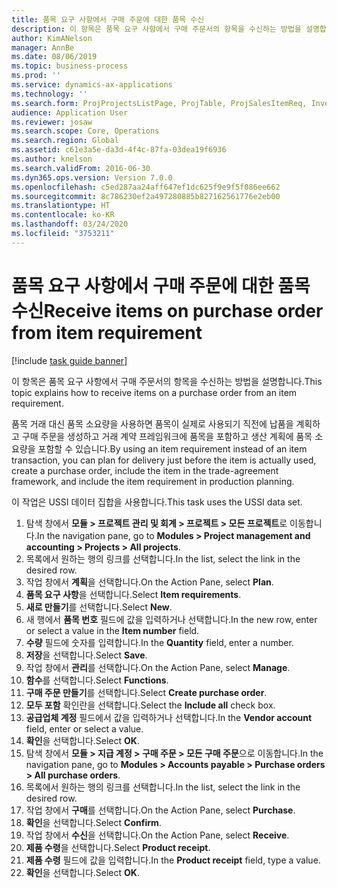 ```yaml
---
title: 품목 요구 사항에서 구매 주문에 대한 품목 수신
description: 이 항목은 품목 요구 사항에서 구매 주문서의 항목을 수신하는 방법을 설명합니다.
author: KimANelson
manager: AnnBe
ms.date: 08/06/2019
ms.topic: business-process
ms.prod: ''
ms.service: dynamics-ax-applications
ms.technology: ''
ms.search.form: ProjProjectsListPage, ProjTable, ProjSalesItemReq, InventItemIdLookupSimple, PurchCreateFromSalesOrder, VendAccountItemLookup, PurchTable, PurchEditLines
audience: Application User
ms.reviewer: josaw
ms.search.scope: Core, Operations
ms.search.region: Global
ms.assetid: c61e3a5e-da3d-4f4c-87fa-03dea19f6936
ms.author: knelson
ms.search.validFrom: 2016-06-30
ms.dyn365.ops.version: Version 7.0.0
ms.openlocfilehash: c5ed287aa24aff647ef1dc625f9e9f5f086ee662
ms.sourcegitcommit: 8c786230ef2a497280885b827162561776e2eb00
ms.translationtype: HT
ms.contentlocale: ko-KR
ms.lasthandoff: 03/24/2020
ms.locfileid: "3753211"
---
```

# <a name="receive-items-on-purchase-order-from-item-requirement"></a><span data-ttu-id="73d5d-103">품목 요구 사항에서 구매 주문에 대한 품목 수신</span><span class="sxs-lookup"><span data-stu-id="73d5d-103">Receive items on purchase order from item requirement</span></span>

[!include [task guide banner](../../includes/task-guide-banner.md)]

<span data-ttu-id="73d5d-104">이 항목은 품목 요구 사항에서 구매 주문서의 항목을 수신하는 방법을 설명합니다.</span><span class="sxs-lookup"><span data-stu-id="73d5d-104">This topic explains how to receive items on a purchase order from an item requirement.</span></span>

<span data-ttu-id="73d5d-105">품목 거래 대신 품목 소요량을 사용하면 품목이 실제로 사용되기 직전에 납품을 계획하고 구매 주문을 생성하고 거래 계약 프레임워크에 품목을 포함하고 생산 계획에 품목 소요량을 포함할 수 있습니다.</span><span class="sxs-lookup"><span data-stu-id="73d5d-105">By using an item requirement instead of an item transaction, you can plan for delivery just before the item is actually used, create a purchase order, include the item in the trade-agreement framework, and include the item requirement in production planning.</span></span> 

<span data-ttu-id="73d5d-106">이 작업은 USSI 데이터 집합을 사용합니다.</span><span class="sxs-lookup"><span data-stu-id="73d5d-106">This task uses the USSI data set.</span></span>

1. <span data-ttu-id="73d5d-107">탐색 창에서 **모듈 > 프로젝트 관리 및 회계 > 프로젝트 > 모든 프로젝트**로 이동합니다.</span><span class="sxs-lookup"><span data-stu-id="73d5d-107">In the navigation pane, go to **Modules > Project management and accounting > Projects > All projects**.</span></span>
2. <span data-ttu-id="73d5d-108">목록에서 원하는 행의 링크를 선택합니다.</span><span class="sxs-lookup"><span data-stu-id="73d5d-108">In the list, select the link in the desired row.</span></span>
3. <span data-ttu-id="73d5d-109">작업 창에서 **계획**을 선택합니다.</span><span class="sxs-lookup"><span data-stu-id="73d5d-109">On the Action Pane, select **Plan**.</span></span>
4. <span data-ttu-id="73d5d-110">**품목 요구 사항**을 선택합니다.</span><span class="sxs-lookup"><span data-stu-id="73d5d-110">Select **Item requirements**.</span></span>
5. <span data-ttu-id="73d5d-111">**새로 만들기**를 선택합니다.</span><span class="sxs-lookup"><span data-stu-id="73d5d-111">Select **New**.</span></span>
6. <span data-ttu-id="73d5d-112">새 행에서 **품목 번호** 필드에 값을 입력하거나 선택합니다.</span><span class="sxs-lookup"><span data-stu-id="73d5d-112">In the new row, enter or select a value in the **Item number** field.</span></span>
7. <span data-ttu-id="73d5d-113">**수량** 필드에 숫자를 입력합니다.</span><span class="sxs-lookup"><span data-stu-id="73d5d-113">In the **Quantity** field, enter a number.</span></span>
8. <span data-ttu-id="73d5d-114">**저장**을 선택합니다.</span><span class="sxs-lookup"><span data-stu-id="73d5d-114">Select **Save**.</span></span>
9. <span data-ttu-id="73d5d-115">작업 창에서 **관리**를 선택합니다.</span><span class="sxs-lookup"><span data-stu-id="73d5d-115">On the Action Pane, select **Manage**.</span></span>
10. <span data-ttu-id="73d5d-116">**함수**를 선택합니다.</span><span class="sxs-lookup"><span data-stu-id="73d5d-116">Select **Functions**.</span></span>
11. <span data-ttu-id="73d5d-117">**구매 주문 만들기**를 선택합니다.</span><span class="sxs-lookup"><span data-stu-id="73d5d-117">Select **Create purchase order**.</span></span>
12. <span data-ttu-id="73d5d-118">**모두 포함** 확인란을 선택합니다.</span><span class="sxs-lookup"><span data-stu-id="73d5d-118">Select the **Include all** check box.</span></span>
13. <span data-ttu-id="73d5d-119">**공급업체 계정** 필드에서 값을 입력하거나 선택합니다.</span><span class="sxs-lookup"><span data-stu-id="73d5d-119">In the **Vendor account** field, enter or select a value.</span></span>
14. <span data-ttu-id="73d5d-120">**확인**을 선택합니다.</span><span class="sxs-lookup"><span data-stu-id="73d5d-120">Select **OK**.</span></span>
15. <span data-ttu-id="73d5d-121">탐색 창에서 **모듈 > 지급 계정 > 구매 주문 > 모든 구매 주문**으로 이동합니다.</span><span class="sxs-lookup"><span data-stu-id="73d5d-121">In the navigation pane, go to **Modules > Accounts payable > Purchase orders > All purchase orders**.</span></span>
16. <span data-ttu-id="73d5d-122">목록에서 원하는 행의 링크를 선택합니다.</span><span class="sxs-lookup"><span data-stu-id="73d5d-122">In the list, select the link in the desired row.</span></span>
17. <span data-ttu-id="73d5d-123">작업 창에서 **구매**를 선택합니다.</span><span class="sxs-lookup"><span data-stu-id="73d5d-123">On the Action Pane, select **Purchase**.</span></span>
18. <span data-ttu-id="73d5d-124">**확인**을 선택합니다.</span><span class="sxs-lookup"><span data-stu-id="73d5d-124">Select **Confirm**.</span></span>
19. <span data-ttu-id="73d5d-125">작업 창에서 **수신**을 선택합니다.</span><span class="sxs-lookup"><span data-stu-id="73d5d-125">On the Action Pane, select **Receive**.</span></span>
20. <span data-ttu-id="73d5d-126">**제품 수령**을 선택합니다.</span><span class="sxs-lookup"><span data-stu-id="73d5d-126">Select **Product receipt**.</span></span>
21. <span data-ttu-id="73d5d-127">**제품 수령** 필드에 값을 입력합니다.</span><span class="sxs-lookup"><span data-stu-id="73d5d-127">In the **Product receipt** field, type a value.</span></span>
22. <span data-ttu-id="73d5d-128">**확인**을 선택합니다.</span><span class="sxs-lookup"><span data-stu-id="73d5d-128">Select **OK**.</span></span>

